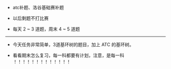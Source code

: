 - atc补题、洛谷基础赛补题

- 以后剩题不打比赛

- 每天 2 ~ 3 道题，周末 4 ~ 5 道题

---

- 今天任务非常简单，3道基环树的题目，加上 ATC 的基环树。

- 看看期末怎么复习，每一科都要有计划，注意，是每一科 ！！！！！！！！！！！！！
